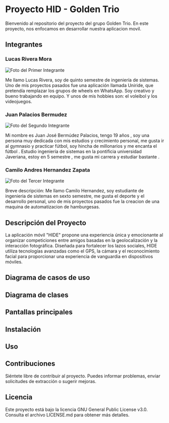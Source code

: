 # Proyecto HID - Golden Trio

Bienvenido al repositorio del proyecto del grupo Golden Trio. En este proyecto, nos enfocamos en desarrollar nuestra aplicacion movil.

## Integrantes

### Lucas Rivera Mora

![Foto del Primer Integrante]()


Me llamo Lucas Rivera, soy de quinto semestre de ingeniería de sistemas. Uno de mis proyectos pasados fue una aplicación llamada Uniride, que pretendía remplazar los grupos de wheels en WhatsApp. Soy creativo y bueno trabajando en equipo. Y unos de mis hobbies son: el voleibol y los videojuegos.

### Juan Palacios Bermudez

![Foto del Segundo Integrante](enlace_a_la_imagen.jpg)


Mi nombre es Juan José Bermúdez Palacios, tengo 19 años , soy una persona muy dedicada con mis estudios y crecimiento personal, me gusta ir al gymnasio y practicar fútbol, soy hincha de millonarios y me encanta el fútbol . Estudio ingeniería de sistemas en la pontificia universidad Javeriana, estoy en 5 semestre , me gusta mi carrera y estudiar bastante .

### Camilo Andres Hernandez Zapata

![Foto del Tercer Integrante](enlace_a_la_imagen.jpg)

Breve descripción:
Me llamo Camilo Hernandez, soy estudiante de ingenieria de sistemas en sexto semestre, me gusta el deporte y el desarrollo personal, uno de mis proyectos pasados fue la creacion de una maquina de automatizacion de hamburgesas.

## Descripción del Proyecto

La aplicación móvil "HIDE" propone una experiencia única y emocionante al organizar competiciones entre amigos basadas en la geolocalización y la interacción fotográfica. Diseñada para fortalecer los lazos sociales, HIDE utiliza tecnologías avanzadas como el GPS, la cámara y el reconocimiento facial para proporcionar una experiencia de vanguardia en dispositivos móviles.

## Diagrama de casos de uso

## Diagrama de clases

## Pantallas principales 

## Instalación



## Uso






## Contribuciones

Siéntete libre de contribuir al proyecto. Puedes informar problemas, enviar solicitudes de extracción o sugerir mejoras.

## Licencia

Este proyecto está bajo la licencia GNU General Public License v3.0. Consulta el archivo LICENSE.md para obtener más detalles.

